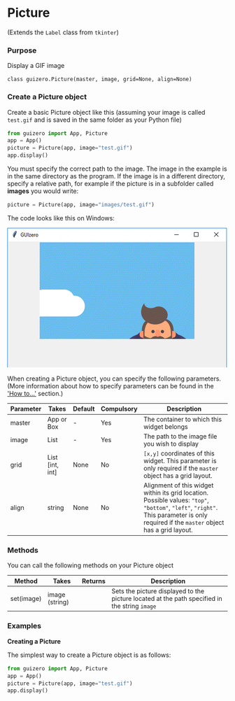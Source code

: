 # Picture

(Extends the `Label` class from `tkinter`)

### Purpose
Display a GIF image

```
class guizero.Picture(master, image, grid=None, align=None)
```

### Create a Picture object

Create a basic Picture object like this (assuming your image is called `test.gif` and is saved in the same folder as your Python file)

```python
from guizero import App, Picture
app = App()
picture = Picture(app, image="test.gif")
app.display()
```

You must specify the correct path to the image. The image in the example is in the same directory as the program. If the image is in a different directory, specify a relative path, for example if the picture is in a subfolder called **images** you would write:

```python
picture = Picture(app, image="images/test.gif")
```

The code looks like this on Windows:

![Picture on Windows](images/picture_windows.png)


When creating a Picture object, you can specify the following parameters. (More information about how to specify parameters can be found in the ['How to...'](./howto/) section.)

| Parameter | Takes | Default | Compulsory | Description                         |
| --------- | --------- | ------- | ---------- | -------------------------|
| master    | App or Box   | - | Yes       | The container to which this widget belongs
| image   | List    | -  | Yes         | The path to the image file you wish to display |
| grid   | List [int, int]   | None     | No         | `[x,y]` coordinates of this widget. This parameter is only required if the `master` object has a grid layout. |
| align   | string     | None     | No         | Alignment of this widget within its grid location. Possible values: `"top"`, `"bottom"`, `"left"`, `"right"`. This parameter is only required if the `master` object has a grid layout.  |



### Methods

You can call the following methods on your Picture object

| Method        | Takes     | Returns    | Description                |
| ------------- | ------------- | ---------- | -------------------------- |
| set(image)  | image (string)  |           | Sets the picture displayed to the picture located at the path specified in the string `image`|



### Examples

**Creating a Picture**

The simplest way to create a Picture object is as follows:

```python
from guizero import App, Picture
app = App()
picture = Picture(app, image="test.gif")
app.display()
```
